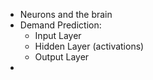 - Neurons and the brain
- Demand Prediction:
	- Input Layer
	- Hidden Layer (activations)
	- Output Layer
- 